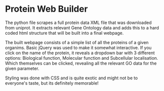 # Protein Web Builder

The python file scrapes a full protein data XML file that was downloaded from uniprot. It extracts relevant Gene Ontology data and adds this to a hard coded html structure that will be built into a final webpage.

The built webpage consists of a simple list of all the proteins of a given organims. Basic jQuery was used to make it somewhat interactive. If you click on the name of the protein, it reveals a dropdown bar with 3 different options: Biological function, Molecular function and Subcellular localisation. Which themselves can be clicked, revealing all the relevant GO data for the given parameter.

Styling was done with CSS and is quite exotic and might not be to everyone's taste, but its definitely memorable!
